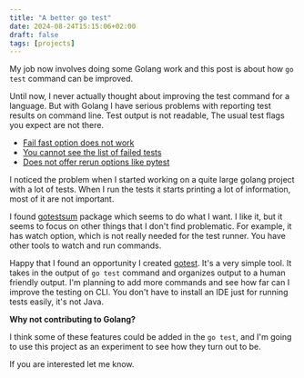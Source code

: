```yaml
---
title: "A better go test"
date: 2024-08-24T15:15:06+02:00
draft: false
tags: [projects]
---
```


My job now involves doing some Golang work and this post is about how `go test` command can be improved.

Until now, I never actually thought about improving the test command for a language.
But with Golang I have serious problems with reporting test results on command line.
Test output is not readable, The usual test flags you expect are not there.

- [Fail fast option does not work](https://github.com/golang/go/pull/62714)
- [You cannot see the list of failed tests](https://stackoverflow.com/questions/25380799/listing-of-pass-and-failed-test-cases-in-go)
- [Does not offer rerun options like pytest](https://docs.pytest.org/en/7.1.x/how-to/cache.html)

I noticed the problem when I started working on a quite large golang project with a lot of tests.
When I run the tests it starts printing a lot of information, most of it are not important.

I found [gotestsum](https://github.com/gotestyourself/gotestsum) package which seems to do what I want.
I like it, but it seems to focus on other things that I don't find problematic.
For example, it has watch option, which is not really needed for the test runner.
You have other tools to watch and run commands.

Happy that I found an opportunity I created [gotest](https://github.com/Glyphack/gotest).
It's a very simple tool. It takes in the output of `go test` command and organizes output to a human friendly output. I'm planning to add more commands and see how far can I improve the testing on CLI. You don't have to install an IDE just for running tests easily, it's not Java.


**Why not contributing to Golang?**

I think some of these features could be added in the `go test`, and I'm going to use this project as an experiment to see how they turn out to be.


If you are interested let me know.
